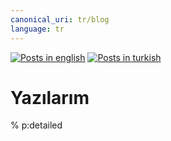```yaml
---
canonical_uri: tr/blog
language: tr
---
```


[![Posts in english](https://emoji.dutl.uk/png/16x16/🇬🇧.png)](blog) [![Posts in turkish](https://emoji.dutl.uk/png/16x16/🇹🇷.png)](tr/blog)

# Yazılarım

% p:detailed
